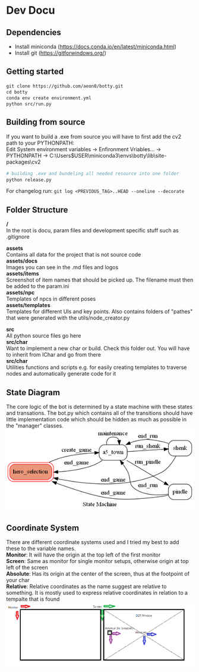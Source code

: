 # Dev Docu

## Dependencies
- Install miniconda (https://docs.conda.io/en/latest/miniconda.html)
- Install git (https://gitforwindows.org/)

## Getting started
```
git clone https://github.com/aeon0/botty.git
cd botty
conda env create environment.yml
python src/run.py
```

## Building from source
If you want to build a .exe from source you will have to first add the cv2 path to your PYTHONPATH:</br>
Edit System environment variables -> Enfironment Vriables... -> PYTHONPATH -> C:\Users\$USER\miniconda3\envs\botty\lib\site-packages\cv2
```python
# building .exe and bundeling all needed resource into one folder
python release.py
```
For changelog run: `git log <PREVIOUS_TAG>..HEAD --oneline --decorate`

## Folder Structure
**/**</br>
In the root is docu, param files and development specific stuff such as .gitignore</br>

**assets**</br>
Contains all data for the project that is not source code</br>
**assets/docs**</br>
Images you can see in the .md files and logos</br>
**assets/items**</br>
Screenshot of item names that should be picked up. The filename must then be added to the param.ini</br>
**assets/npc**</br>
Templates of npcs in different poses</br>
**assets/templates**</br>
Templates for different UIs and key points. Also contains folders of "pathes" that were generated with the utils/node_creator.py</br>

**src**</br>
All python source files go here</br>
**src/char**</br>
Want to implement a new char or build. Check this folder out. You will have to inherit from IChar and go from there</br>
**src/char**</br>
Utilities functions and scripts e.g. for easily creating templates to traverse nodes and automatically generate code for it</br>

## State Diagram
The core logic of the bot is determined by a state machine with these states and transations. The bot.py which contains all of the transitions should have little implementation code which should be hidden as much as possible in the "manager" classes.
<img src="assets/docs/state_diagram.png" width="550"/>

## Coordinate System
There are different coordinate systems used and I tried my best to add these to the variable names.</br>
**Monitor**: It will have the origin at the top left of the first monitor</br>
**Screen**: Same as monitor for single monitor setups, otherwise origin at top left of the screen </br>
**Absolute**: Has its origin at the center of the screen, thus at the footpoint of your char </br>
**Relative**: Relative coordinates as the name suggest are relative to something. It is mostly used to express relative coordinates in relation to a tempalte that is found </br>
<img src="assets/docs/coordinate_systems.png" width="550"/>
